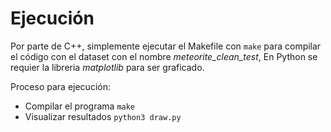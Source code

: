 

# Ejecución

Por parte de C++, simplemente ejecutar el Makefile con `make` para compilar el código con el dataset con el nombre _meteorite_clean_test_, 
En Python se requier la libreria _matplotlib_ para ser graficado.

Proceso para ejecución:
- Compilar el programa `make`
- Visualizar resultados `python3 draw.py`

